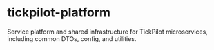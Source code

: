 # tickpilot-platform
Service platform and shared infrastructure for TickPilot microservices, including common DTOs, config, and utilities.
